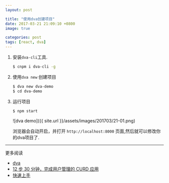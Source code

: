 ```yaml
---
layout: post

title: "使用dva创建项目"
date: 2017-03-21 21:09:10 +0800
image: true

categories: post
tags: [react, dva]
---
```


1. 安装`dva-cli`工具.
    ```bash
    $ cnpm i dva-cli -g
    ```

2. 使用`dva new` 创建项目
    ```bash
    $ dva new dva-demo
    $ cd dva-demo
    ```

3. 运行项目
    ```bash
    $ npm start
    ```

    ![dva demo]({{ site.url }}/assets/images/201703/21-01.png)

    浏览器会自动开启，并打开 `http://localhost:8000` 页面,然后就可以修改你的dva项目了.

---
更多阅读
- [dva](https://github.com/dvajs/dva/blob/master/README_zh-CN.md)
- [12 步 30 分钟，完成用户管理的 CURD 应用 ](https://github.com/sorrycc/blog/issues/18)
- [快速上手](https://github.com/dvajs/dva-docs/blob/master/v1/zh-cn/getting-started.md)
